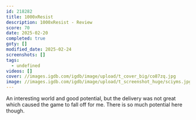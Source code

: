 ```yaml
---
id: 218282
title: 1000xResist
description: 1000xResist - Review
score: 70
date: 2025-02-20
completed: true
goty: []
modified_date: 2025-02-24
screenshots: []
tags:
  - undefined
videos: []
cover: //images.igdb.com/igdb/image/upload/t_cover_big/co87zq.jpg
image: //images.igdb.com/igdb/image/upload/t_screenshot_huge/sciyms.jpg
---
```

An interesting world and good potential, but the delivery was not great which caused the game to fall off for me. There is so much potential here though.